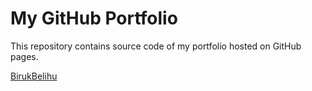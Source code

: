 # My GitHub Portfolio

This repository contains source code of my portfolio hosted on GitHub pages.

[BirukBelihu](https://birukbelihu.github.io/portfolio/)
